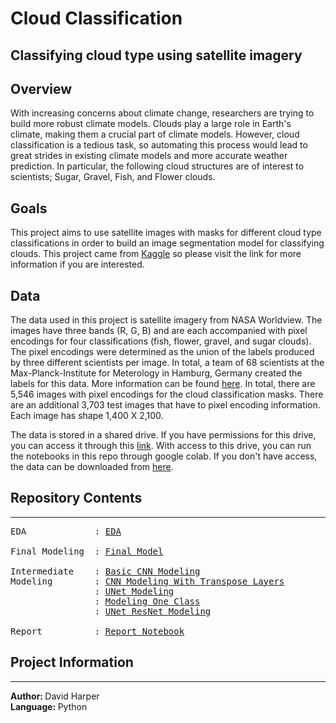# Cloud Classification
## Classifying cloud type using satellite imagery

## Overview
With increasing concerns about climate change, researchers are trying to build more robust climate models. Clouds play a large role in Earth's climate, making them a crucial part of climate models. However, cloud classification is a tedious task, so automating this process would lead to great strides in existing climate models and more accurate weather prediction. In particular, the following cloud structures are of interest to scientists; Sugar, Gravel, Fish, and Flower clouds.

## Goals
This project aims to use satellite images with masks for different cloud type classifications in order to build an image segmentation model for classifying clouds. This project came from [Kaggle](https://www.kaggle.com/c/understanding_cloud_organization/overview) so please visit the link for more information if you are interested.

## Data
The data used in this project is satellite imagery from NASA Worldview. The images have three bands (R, G, B) and are each accompanied with pixel encodings for four classifications (fish, flower, gravel, and sugar clouds). The pixel encodings were determined as the union of the labels produced by three different scientists per image. In total, a team of 68 scientists at the Max-Planck-Institute for Meterology in Hamburg, Germany created the labels for this data. More information can be found [here](https://www.kaggle.com/c/understanding_cloud_organization/data). In total, there are 5,546 images with pixel encodings for the cloud classification masks. There are an additional 3,703 test images that have to pixel encoding information. Each image has shape 1,400 X 2,100.

The data is stored in a shared drive. If you have permissions for this drive, you can access it through this [link](https://drive.google.com/drive/folders/1L11seELddhbPjdnh_7NUZ3rt1OsJAfhs?usp=sharing). With access to this drive, you can run the notebooks in this repo through google colab. If you don't have access, the data can be downloaded from [here](https://www.kaggle.com/c/understanding_cloud_organization/data).

## Repository Contents
---
<pre>
EDA             : <a href=https://github.com/harperd17/cloud_classification/tree/main/EDA/EDA.ipynb>EDA</a>

Final Modeling  : <a href=https://github.com/harperd17/cloud_classification/tree/main/modeling/final_model.ipynb>Final Model</a>

Intermediate    : <a href=https://github.com/harperd17/cloud_classification/tree/main/modeling/CNN_segmentation_model.ipynb>Basic CNN Modeling</a>
Modeling        : <a href=https://github.com/harperd17/cloud_classification/tree/main/modeling/transposed_CNN_segmentation_model.ipynb>CNN Modeling With Transpose Layers</a>
                : <a href=https://github.com/harperd17/cloud_classification/tree/main/modeling/UNet_segmentation_model.ipynb>UNet Modeling</a>
                : <a href=https://github.com/harperd17/cloud_classification/tree/main/modeling/single_class_segmentation_model.ipynb>Modeling One Class</a>
                : <a href=https://github.com/harperd17/cloud_classification/tree/main/modeling/UNet_Resnet_segmentation_model.ipynb>UNet ResNet Modeling</a>
                
Report          : <a href=https://github.com/harperd17/cloud_classification/blob/main/report/Report.md>Report Notebook</a>
</pre>

## Project Information
---
<b>Author: </b>David Harper <br>
<b>Language: </b>Python <br>
